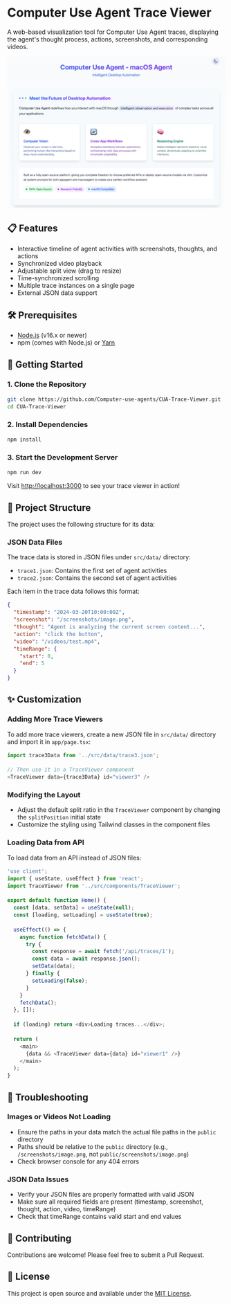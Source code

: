 # Computer Use Agent Trace Viewer

A web-based visualization tool for Computer Use Agent traces, displaying the agent's thought process, actions, screenshots, and corresponding videos.

![Computer Use Agent Trace Viewer](figure/page.png)

## 📋 Features

- Interactive timeline of agent activities with screenshots, thoughts, and actions
- Synchronized video playback
- Adjustable split view (drag to resize)
- Time-synchronized scrolling
- Multiple trace instances on a single page
- External JSON data support

## 🛠️ Prerequisites

- [Node.js](https://nodejs.org/) (v16.x or newer)
- npm (comes with Node.js) or [Yarn](https://yarnpkg.com/)

## 🚀 Getting Started

### 1. Clone the Repository

```bash
git clone https://github.com/Computer-use-agents/CUA-Trace-Viewer.git
cd CUA-Trace-Viewer
```

### 2. Install Dependencies

```bash
npm install
```

### 3. Start the Development Server

```bash
npm run dev
```

Visit [http://localhost:3000](http://localhost:3000) to see your trace viewer in action!

## 📁 Project Structure

The project uses the following structure for its data:

### JSON Data Files

The trace data is stored in JSON files under `src/data/` directory:
- `trace1.json`: Contains the first set of agent activities
- `trace2.json`: Contains the second set of agent activities

Each item in the trace data follows this format:

```json
{
  "timestamp": "2024-03-20T10:00:00Z",
  "screenshot": "/screenshots/image.png",
  "thought": "Agent is analyzing the current screen content...",
  "action": "click the button",
  "video": "/videos/test.mp4",
  "timeRange": {
    "start": 0,
    "end": 5
  }
}
```

## ✨ Customization

### Adding More Trace Viewers

To add more trace viewers, create a new JSON file in `src/data/` directory and import it in `app/page.tsx`:

```typescript
import trace3Data from '../src/data/trace3.json';

// Then use it in a TraceViewer component
<TraceViewer data={trace3Data} id="viewer3" />
```

### Modifying the Layout

- Adjust the default split ratio in the `TraceViewer` component by changing the `splitPosition` initial state
- Customize the styling using Tailwind classes in the component files

### Loading Data from API

To load data from an API instead of JSON files:

```typescript
'use client';
import { useState, useEffect } from 'react';
import TraceViewer from '../src/components/TraceViewer';

export default function Home() {
  const [data, setData] = useState(null);
  const [loading, setLoading] = useState(true);
  
  useEffect(() => {
    async function fetchData() {
      try {
        const response = await fetch('/api/traces/1');
        const data = await response.json();
        setData(data);
      } finally {
        setLoading(false);
      }
    }
    fetchData();
  }, []);
  
  if (loading) return <div>Loading traces...</div>;
  
  return (
    <main>
      {data && <TraceViewer data={data} id="viewer1" />}
    </main>
  );
}
```

## 🔧 Troubleshooting

### Images or Videos Not Loading

- Ensure the paths in your data match the actual file paths in the `public` directory
- Paths should be relative to the `public` directory (e.g., `/screenshots/image.png`, not `public/screenshots/image.png`)
- Check browser console for any 404 errors

### JSON Data Issues

- Verify your JSON files are properly formatted with valid JSON
- Make sure all required fields are present (timestamp, screenshot, thought, action, video, timeRange)
- Check that timeRange contains valid start and end values

## 🤝 Contributing

Contributions are welcome! Please feel free to submit a Pull Request.

## 📄 License

This project is open source and available under the [MIT License](LICENSE). 